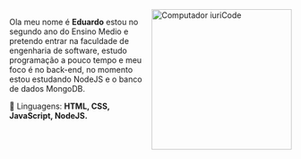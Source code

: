 <img src="https://raw.githubusercontent.com/MicaelliMedeiros/micaellimedeiros/master/image/computer-illustration.png" min-width="250px" max-width="250px" width="250px" align="right" alt="Computador iuriCode">

<p align="left"> 
Ola meu nome é <strong>Eduardo</strong> estou no segundo ano do Ensino Medio e pretendo entrar na faculdade de engenharia de software, estudo programação a pouco tempo e meu foco é no back-end, no momento estou estudando NodeJS e o banco de dados MongoDB.
</p>

<p align="left">
  🦄 Linguagens: <strong>HTML, CSS, JavaScript, NodeJS.</strong>
</p>
